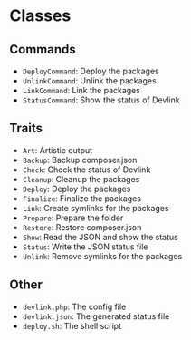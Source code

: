 # Classes

## Commands

-   `DeployCommand`: Deploy the packages
-   `UnlinkCommand`: Unlink the packages
-   `LinkCommand`: Link the packages
-   `StatusCommand`: Show the status of Devlink

## Traits

-   `Art`: Artistic output
-   `Backup`: Backup composer.json
-   `Check`: Check the status of Devlink
-   `Cleanup`: Cleanup the packages
-   `Deploy`: Deploy the packages
-   `Finalize`: Finalize the packages
-   `Link`: Create symlinks for the packages
-   `Prepare`: Prepare the folder
-   `Restore`: Restore composer.json
-   `Show`: Read the JSON and show the status
-   `Status`: Write the JSON status file
-   `Unlink`: Remove symlinks for the packages

## Other

-   `devlink.php`: The config file
-   `devlink.json`: The generated status file
-   `deploy.sh`: The shell script
